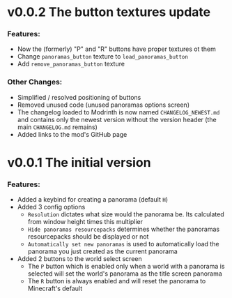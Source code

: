 # v0.0.2 The button textures update
### Features:
- Now the (formerly) "P" and "R" buttons have proper textures ot them
- Change `panoramas_button` texture to `load_panoramas_button`
- Add `remove_panoramas_button` texture
### Other Changes:
- Simplified / resolved positioning of buttons
- Removed unused code (unused panoramas options screen)
- The changelog loaded to Modrinth is now named `CHANGELOG_NEWEST.md` and contains only the newest version without the version header (the main `CHANGELOG.md` remains)
- Added links to the mod's GitHub page

# v0.0.1 The initial version
### Features:
- Added a keybind for creating a panorama (default `H`)
- Added 3 config options
  - `Resolution` dictates what size would the panorama be. Its calculated from window height times this multiplier
  - `Hide panoramas resourcepacks` determines whether the panoramas resourcepacks should be displayed or not
  - `Automatically set new panoramas` is used to automatically load the panorama you just created as the current panorama
- Added 2 buttons to the world select screen
  - The `P` button which is enabled only when a world with a panorama is selected will set the world's panorama as the title screen panorama
  - The `R` button is always enabled and will reset the panorama to Minecraft's default
